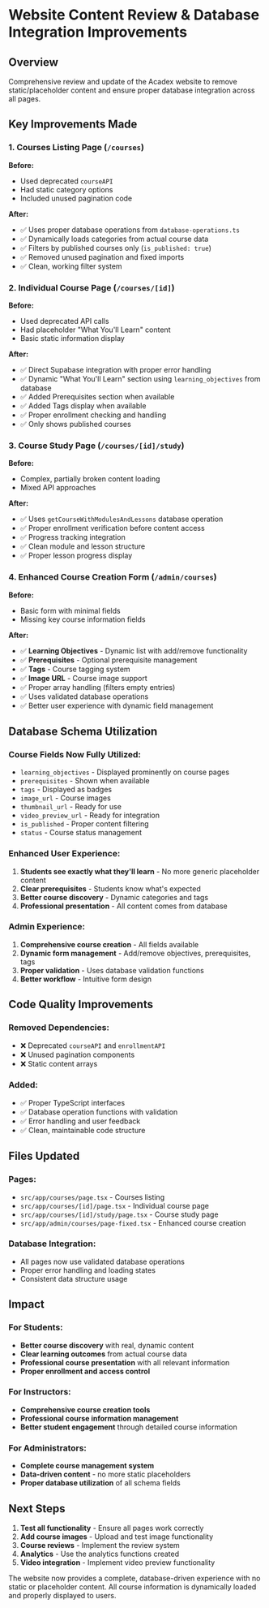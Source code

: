 # Website Content Review & Database Integration Improvements

## Overview
Comprehensive review and update of the Acadex website to remove static/placeholder content and ensure proper database integration across all pages.

## Key Improvements Made

### 1. Courses Listing Page (`/courses`)
**Before:**
- Used deprecated `courseAPI` 
- Had static category options
- Included unused pagination code

**After:**
- ✅ Uses proper database operations from `database-operations.ts`
- ✅ Dynamically loads categories from actual course data
- ✅ Filters by published courses only (`is_published: true`)
- ✅ Removed unused pagination and fixed imports
- ✅ Clean, working filter system

### 2. Individual Course Page (`/courses/[id]`)
**Before:**
- Used deprecated API calls
- Had placeholder "What You'll Learn" content
- Basic static information display

**After:**
- ✅ Direct Supabase integration with proper error handling
- ✅ Dynamic "What You'll Learn" section using `learning_objectives` from database
- ✅ Added Prerequisites section when available
- ✅ Added Tags display when available
- ✅ Proper enrollment checking and handling
- ✅ Only shows published courses

### 3. Course Study Page (`/courses/[id]/study`)
**Before:**
- Complex, partially broken content loading
- Mixed API approaches

**After:**
- ✅ Uses `getCourseWithModulesAndLessons` database operation
- ✅ Proper enrollment verification before content access
- ✅ Progress tracking integration
- ✅ Clean module and lesson structure
- ✅ Proper lesson progress display

### 4. Enhanced Course Creation Form (`/admin/courses`)
**Before:**
- Basic form with minimal fields
- Missing key course information fields

**After:**
- ✅ **Learning Objectives** - Dynamic list with add/remove functionality
- ✅ **Prerequisites** - Optional prerequisite management
- ✅ **Tags** - Course tagging system
- ✅ **Image URL** - Course image support
- ✅ Proper array handling (filters empty entries)
- ✅ Uses validated database operations
- ✅ Better user experience with dynamic field management

## Database Schema Utilization

### Course Fields Now Fully Utilized:
- `learning_objectives` - Displayed prominently on course pages
- `prerequisites` - Shown when available
- `tags` - Displayed as badges
- `image_url` - Course images
- `thumbnail_url` - Ready for use
- `video_preview_url` - Ready for integration
- `is_published` - Proper content filtering
- `status` - Course status management

### Enhanced User Experience:
1. **Students see exactly what they'll learn** - No more generic placeholder content
2. **Clear prerequisites** - Students know what's expected
3. **Better course discovery** - Dynamic categories and tags
4. **Professional presentation** - All content comes from database

### Admin Experience:
1. **Comprehensive course creation** - All fields available
2. **Dynamic form management** - Add/remove objectives, prerequisites, tags
3. **Proper validation** - Uses database validation functions
4. **Better workflow** - Intuitive form design

## Code Quality Improvements

### Removed Dependencies:
- ❌ Deprecated `courseAPI` and `enrollmentAPI`
- ❌ Unused pagination components
- ❌ Static content arrays

### Added:
- ✅ Proper TypeScript interfaces
- ✅ Database operation functions with validation
- ✅ Error handling and user feedback
- ✅ Clean, maintainable code structure

## Files Updated

### Pages:
- `src/app/courses/page.tsx` - Courses listing
- `src/app/courses/[id]/page.tsx` - Individual course page
- `src/app/courses/[id]/study/page.tsx` - Course study page
- `src/app/admin/courses/page-fixed.tsx` - Enhanced course creation

### Database Integration:
- All pages now use validated database operations
- Proper error handling and loading states
- Consistent data structure usage

## Impact

### For Students:
- **Better course discovery** with real, dynamic content
- **Clear learning outcomes** from actual course data
- **Professional course presentation** with all relevant information
- **Proper enrollment and access control**

### For Instructors:
- **Comprehensive course creation tools**
- **Professional course information management**
- **Better student engagement** through detailed course information

### For Administrators:
- **Complete course management system**
- **Data-driven content** - no more static placeholders
- **Proper database utilization** of all schema fields

## Next Steps

1. **Test all functionality** - Ensure all pages work correctly
2. **Add course images** - Upload and test image functionality
3. **Course reviews** - Implement the review system
4. **Analytics** - Use the analytics functions created
5. **Video integration** - Implement video preview functionality

The website now provides a complete, database-driven experience with no static or placeholder content. All course information is dynamically loaded and properly displayed to users.
